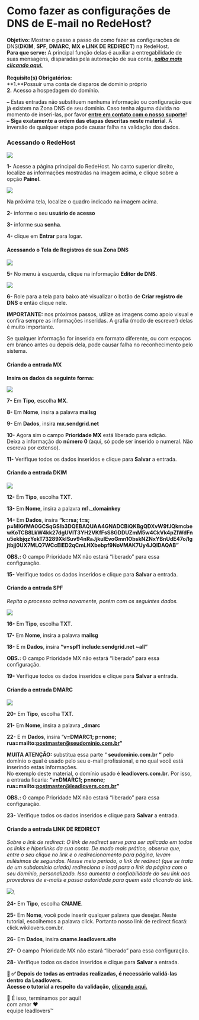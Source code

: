 # Como fazer as configurações de DNS de E-mail no RedeHost?

**Objetivo:**  Mostrar o passo a passo de como fazer as configurações de DNS(**DKIM**, **SPF**, **DMARC**, **MX e LINK DE REDIRECT**) na RedeHost.\
**Para que serve:** A principal função delas é auxiliar a entregabilidade de suas mensagens, disparadas pela automação de sua conta, [_**saiba mais clicando aqui.**_](./)\
\
**Requisito(s) Obrigatórios:** \
**1.**Possuir uma conta de disparos de domínio próprio \
**2.** Acesso a hospedagem do domínio.

**–** Estas entradas não substituem nenhuma informação ou configuração que já existem na Zona DNS de seu domínio. Caso tenha alguma dúvida no momento de inseri-las, por favor [**entre em contato com o nosso suporte**](https://app.leadlovers.com/atendimento)!\
**– Siga exatamente a ordem das etapas descritas neste material**. A inversão de qualquer etapa pode causar falha na validação dos dados.

### **Acessando o RedeHost**

[![](https://legado.leadlovers.site/wp-content/uploads/2020/09/como-fazer-as-configuraes-de-dns-de-e-mail-no-redehost\_-360046842754\_redehost.png)](https://legado.leadlovers.site/wp-content/uploads/2020/09/como-fazer-as-configuraes-de-dns-de-e-mail-no-redehost\_-360046842754\_redehost.png)

**1-** Acesse a página principal do RedeHost. No canto superior direito, localize as informações mostradas na imagem acima, e clique sobre a opção **Painel.**

[![](https://legado.leadlovers.site/wp-content/uploads/2020/09/como-fazer-as-configuraes-de-dns-de-e-mail-no-redehost\_-360046842754\_redehost1.png)](https://legado.leadlovers.site/wp-content/uploads/2020/09/como-fazer-as-configuraes-de-dns-de-e-mail-no-redehost\_-360046842754\_redehost1.png)

Na próxima tela, localize o quadro indicado na imagem acima.

**2-** informe o seu **usuário de acesso**

**3-** informe sua **senha**.

**4-** clique em **Entrar** para logar.

#### **Acessando o Tela de Registros de sua Zona DNS**

[![](https://legado.leadlovers.site/wp-content/uploads/2020/09/como-fazer-as-configuraes-de-dns-de-e-mail-no-redehost\_-360046842754\_redehost2.png)](https://legado.leadlovers.site/wp-content/uploads/2020/09/como-fazer-as-configuraes-de-dns-de-e-mail-no-redehost\_-360046842754\_redehost2.png)

**5-** No menu à esquerda, clique na informação **Editor de DNS**.

[![](https://legado.leadlovers.site/wp-content/uploads/2020/09/como-fazer-as-configuraes-de-dns-de-e-mail-no-redehost\_-360046842754\_redehost3.png)](https://legado.leadlovers.site/wp-content/uploads/2020/09/como-fazer-as-configuraes-de-dns-de-e-mail-no-redehost\_-360046842754\_redehost3.png)

**6-** Role para a tela para baixo até visualizar o botão de **Criar registro de DNS** e então clique nele.

**IMPORTANTE:** nos próximos passos, utilize as imagens como apoio visual e confira sempre as informações inseridas. A grafia (modo de escrever) delas é muito importante.

Se qualquer informação for inserida em formato diferente, ou com espaços em branco antes ou depois dela, pode causar falha no reconhecimento pelo sistema.

#### **Criando a entrada MX**

**Insira os dados da seguinte forma:**

![](https://legado.leadlovers.site/wp-content/uploads/2020/07/RH-mx.png)

**7-** Em **Tipo**, escolha **MX**.

**8-** Em **Nome**, insira a palavra **mailsg**

**9-** Em **Dados**, insira **mx.sendgrid.net**

**10-** Agora sim o campo **Prioridade MX** está liberado para edição.\
Deixa a informação do **número 0** (aqui, só pode ser inserido o numeral. Não escreva por extenso).

**11-** Verifique todos os dados inseridos e clique para **Salvar** a entrada.

#### **Criando a entrada DKIM**

[![](https://legado.leadlovers.site/wp-content/uploads/2020/07/RH-dkim.png)](https://legado.leadlovers.site/wp-content/uploads/2020/09/como-fazer-as-configuraes-de-dns-de-e-mail-no-redehost\_-360046842754\_redehost4.png)

**12-** Em **Tipo**, escolha **TXT**.

**13-** Em **Nome**, insira a palavra **m1.\_domainkey**

**14-** Em **Dados**, insira **“k=rsa; t=s; p=MIGfMA0GCSqGSIb3DQEBAQUAA4GNADCBiQKBgQDXvW9fJQkmcbewKoTCB8LkW4kk27dgUVlT3YH2VKfFsS8GDDUZmM5w4CkVk4pZlWdFnu5ekbjqzYekT73289XklSuv94nRaJjkuIEvoGmn1ObskNZNxYBnUdE47o/lgjtbjj0UX7MLQ7WCcEIED2qCmLHXbebpf9NoVMAK7Uy4JQIDAQAB”**

**OBS.:** O campo Prioridade MX não estará “liberado” para essa configuração.

**15-** Verifique todos os dados inseridos e clique para **Salvar** a entrada.

#### **Criando a entrada SPF**

_Repita o processo acima novamente, porém com os seguintes dados._

![](https://legado.leadlovers.site/wp-content/uploads/2020/07/RH-spf.png)

**16-** Em **Tipo**, escolha **TXT**.

**17-** Em **Nome**, insira a palavra **mailsg**

**18-** E m **Dados**, insira **“v=spf1 include:sendgrid.net \~all”**

**OBS.:** O campo Prioridade MX não estará “liberado” para essa configuração.

**19-** Verifique todos os dados inseridos e clique para **Salvar** a entrada.

#### **Criando a entrada DMARC**

![](https://legado.leadlovers.site/wp-content/uploads/2020/07/RH-dmarc.png)

**20-** Em **Tipo**, escolha **TXT**.

**21-** Em **Nome**, insira a palavra **\_dmarc**

**22-** E m **Dados**, insira “**v=DMARC1; p=none; rua=mailto:postmaster@seudominio.com.br“**

**MUITA ATENÇÃO:** substitua essa parte “ **seudominio.com.br “** pelo domínio o qual é usado pelo seu e-mail profissional, e no qual você está inserindo estas informações.\
No exemplo deste material, o domínio usado é **leadlovers.com.br**. Por isso, a entrada ficaria: **“v=DMARC1; p=none; rua=mailto:postmaster@leadlovers.com.br”**

**OBS.:** O campo Prioridade MX não estará “liberado” para essa configuração.

**23-** Verifique todos os dados inseridos e clique para **Salvar** a entrada.

#### **Criando a entrada LINK DE REDIRECT**

_Sobre o link de redirect: O link de redirect serve para ser aplicado em todos os links e hiperlinks da sua conta. De modo mais prático, observe que, entre o seu clique no link e o redirecionamento para página, levam milésimos de segundos. Nesse meio período, o link de redirect (que se trata de um subdomínio criado) redireciona o lead para o link da página com o seu domínio, personalizado. Isso aumenta a confiabilidade do seu link aos provedores de e-mails e passa autoridade para quem está clicando do link._

![](https://legado.leadlovers.site/wp-content/uploads/2020/07/0-7.png)\


**24-** Em **Tipo**, escolha **CNAME**.

**25-** Em **Nome**, você pode inserir qualquer palavra que desejar. Neste tutorial, escolhemos a palavra click. Portanto nosso link de redirect ficará: click.wikilovers.com.br.

**26-** Em **Dados**, insira **cname.leadlovers.site**

**27-** O campo Prioridade MX não estará “liberado” para essa configuração.

**28-** Verifique todos os dados inseridos e clique para **Salvar** a entrada.



**📢 ✅ Depois de todas as entradas realizadas, é necessário validá-las dentro da Leadlovers.**\
**Acesse o tutorial a respeito da validação,** [**clicando aqui.**](../../backlog/como-fazer-as-configuracoes-de-dns-de-e-mail-no-builderall.md)



&#x20;🏁 É isso, terminamos por aqui!\
com amor ❤\
equipe leadlovers™

